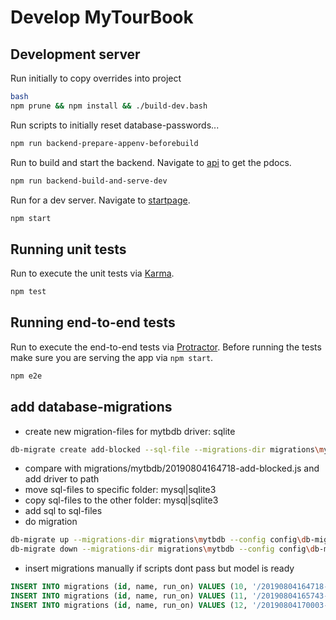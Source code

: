 # Develop MyTourBook

## Development server
Run initially to copy overrides into project
```bash
bash
npm prune && npm install && ./build-dev.bash
```

Run scripts to initially reset database-passwords... 
```bash
npm run backend-prepare-appenv-beforebuild
```

Run to build and start the backend. Navigate to [api](http://localhost:4100/api/v1/de/pdoc/) to get the pdocs.
```bash
npm run backend-build-and-serve-dev
```

Run for a dev server. Navigate to [startpage](http://localhost:4200/).
```bash
npm start
```

## Running unit tests
Run to execute the unit tests via [Karma](https://karma-runner.github.io).
```bash
npm test
```

## Running end-to-end tests
Run to execute the end-to-end tests via [Protractor](http://www.protractortest.org/).
Before running the tests make sure you are serving the app via `npm start`.
```bash
npm e2e
```

## add database-migrations
- create new migration-files for mytbdb driver: sqlite
```bash
db-migrate create add-blocked --sql-file --migrations-dir migrations\mytbdb --config config\db-migrate-database.json --env mytbdb_sqlite3
```
- compare with migrations/mytbdb/20190804164718-add-blocked.js and add driver to path
- move sql-files to specific folder: mysql|sqlite3
- copy sql-files to the other folder: mysql|sqlite3
- add sql to sql-files
- do migration
```bash
db-migrate up --migrations-dir migrations\mytbdb --config config\db-migrate-database.json --env mytbdb_sqlite3
db-migrate down --migrations-dir migrations\mytbdb --config config\db-migrate-database.json --env mytbdb_sqlite3
```
- insert migrations manually if scripts dont pass but model is ready 
```sql
INSERT INTO migrations (id, name, run_on) VALUES (10, '/20190804164718-add-blocked', '2019-08-04 22:38:39');
INSERT INTO migrations (id, name, run_on) VALUES (11, '/20190804165743-add-l-id-for-trip', '2019-08-04 22:38:39');
INSERT INTO migrations (id, name, run_on) VALUES (12, '/20190804170003-extend-image-video-object', '2019-08-04 22:39:01');
```
